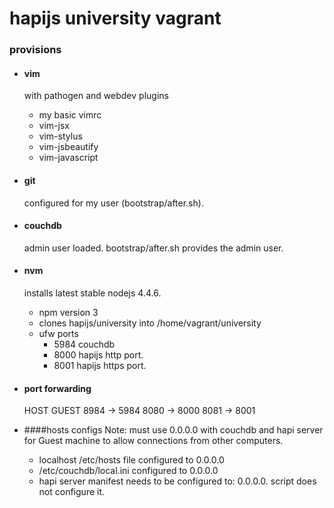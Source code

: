 
# hapijs university vagrant

### provisions
- #### vim 
    with pathogen and webdev plugins
    * my basic vimrc
    * vim-jsx
    * vim-stylus
    * vim-jsbeautify
    * vim-javascript

- #### git
    configured for my user (bootstrap/after.sh).

- #### couchdb
    admin user loaded.
    bootstrap/after.sh provides the admin user.
- #### nvm
    installs latest stable nodejs 4.4.6.
    - npm version 3
    - clones hapijs/university into /home/vagrant/university
    - ufw ports
        * 5984 couchdb
        * 8000 hapijs http port.
        * 8001 hapijs https port.

- #### port forwarding
    HOST      GUEST
    8984  ->  5984
    8080  ->  8000
    8081  ->  8001

- ####hosts configs
    Note: must use 0.0.0.0 with couchdb and hapi server
    for Guest machine to allow connections from other computers.
    * localhost /etc/hosts file configured to 0.0.0.0
    * /etc/couchdb/local.ini configured to 0.0.0.0
    * hapi server manifest needs to be configured to: 0.0.0.0.
      script does not configure it.

